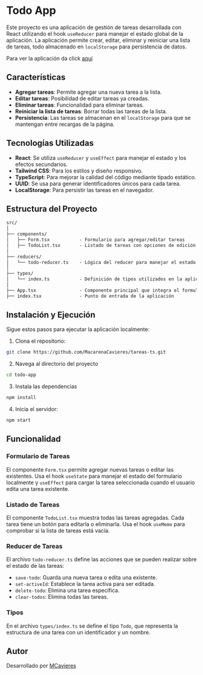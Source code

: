 # Todo App

Este proyecto es una aplicación de gestión de tareas desarrollada con React utilizando el hook `useReducer` para manejar el estado global de la aplicación. La aplicación permite crear, editar, eliminar y reiniciar una lista de tareas, todo almacenado en `localStorage` para persistencia de datos. 

Para ver la aplicación da click [aquí](https://macarenacavieres.github.io/tareas-ts/)

## Características

- **Agregar tareas**: Permite agregar una nueva tarea a la lista.
- **Editar tareas**: Posibilidad de editar tareas ya creadas.
- **Eliminar tareas**: Funcionalidad para eliminar tareas.
- **Reiniciar la lista de tareas**: Borrar todas las tareas de la lista.
- **Persistencia**: Las tareas se almacenan en el `localStorage` para que se mantengan entre recargas de la página.

## Tecnologías Utilizadas

- **React**: Se utiliza `useReducer` y `useEffect` para manejar el estado y los efectos secundarios.
- **Tailwind CSS**: Para los estilos y diseño responsivo.
- **TypeScript**: Para mejorar la calidad del código mediante tipado estático.
- **UUID**: Se usa para generar identificadores únicos para cada tarea.
- **LocalStorage**: Para persistir las tareas en el navegador.

## Estructura del Proyecto

```md
src/
│
├── components/
│   ├── Form.tsx           - Formulario para agregar/editar tareas
│   ├── TodoList.tsx       - Listado de tareas con opciones de edición y eliminación
│
├── reducers/
│   └── todo-reducer.ts    - Lógica del reducer para manejar el estado global de las tareas
│
├── types/
│   └── index.ts           - Definición de tipos utilizados en la aplicación
│
├── App.tsx                - Componente principal que integra el formulario y la lista de tareas
├── index.tsx              - Punto de entrada de la aplicación
```


## Instalación y Ejecución

Sigue estos pasos para ejecutar la aplicación localmente:

1. Clona el repositorio:
```bash
git clone https://github.com/MacarenaCavieres/tareas-ts.git
```

2. Navega al directorio del proyecto
```bash
cd todo-app
```

3. Instala las dependencias
```bash
npm install
```

4. Inicia el servidor:
```bash
npm start
```

## Funcionalidad

### Formulario de Tareas
El componente `Form.tsx` permite agregar nuevas tareas o editar las existentes. Usa el hook `useState` para manejar el estado del formulario localmente y `useEffect` para cargar la tarea seleccionada cuando el usuario edita una tarea existente.

### Listado de Tareas
El componente `TodoList.tsx` muestra todas las tareas agregadas. Cada tarea tiene un botón para editarla o eliminarla. Usa el hook `useMemo` para comprobar si la lista de tareas está vacía.

### Reducer de Tareas
El archivo `todo-reducer.ts` define las acciones que se pueden realizar sobre el estado de las tareas:
- `save-todo`: Guarda una nueva tarea o edita una existente.
- `set-activeId`: Establece la tarea activa para ser editada.
- `delete-todo`: Elimina una tarea específica.
- `clear-todos`: Elimina todas las tareas.

### Tipos
En el archivo `types/index.ts` se define el tipo `Todo`, que representa la estructura de una tarea con un identificador y un nombre.


## Autor

Desarrollado por [MCavieres](https://www.linkedin.com/in/macarena-cavieres-rubio/)